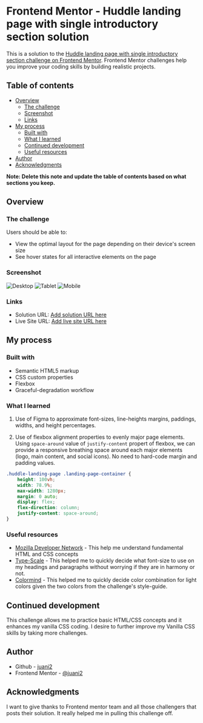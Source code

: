 # Frontend Mentor - Huddle landing page with single introductory section solution

This is a solution to the [Huddle landing page with single introductory section challenge on Frontend Mentor](https://www.frontendmentor.io/challenges/huddle-landing-page-with-a-single-introductory-section-B_2Wvxgi0). Frontend Mentor challenges help you improve your coding skills by building realistic projects. 

## Table of contents

- [Overview](#overview)
  - [The challenge](#the-challenge)
  - [Screenshot](#screenshot)
  - [Links](#links)
- [My process](#my-process)
  - [Built with](#built-with)
  - [What I learned](#what-i-learned)
  - [Continued development](#continued-development)
  - [Useful resources](#useful-resources)
- [Author](#author)
- [Acknowledgments](#acknowledgments)

**Note: Delete this note and update the table of contents based on what sections you keep.**

## Overview

### The challenge

Users should be able to:

- View the optimal layout for the page depending on their device's screen size
- See hover states for all interactive elements on the page

### Screenshot

![Desktop](./screenshots/desktop.png)
![Tablet](./screenshots/tablet.png)
![Mobile](./screenshots/mobile.png)

### Links

- Solution URL: [Add solution URL here](https://your-solution-url.com)
- Live Site URL: [Add live site URL here](https://your-live-site-url.com)

## My process

### Built with

- Semantic HTML5 markup
- CSS custom properties
- Flexbox
- Graceful-degradation workflow

### What I learned
1. Use of Figma to approximate font-sizes, line-heights margins, paddings, widths, and height percentages.

2. Use of flexbox alignment properties to evenly major page elements. Using `space-around` value of `justify-content` propert of flexbox, we can provide a responsive breathing space around each major elements (logo, main content, and social icons). No need to hard-code margin and padding values.

```css
.huddle-landing-page .landing-page-container {
    height: 100vh;
    width: 78.9%;
    max-width: 1280px;
    margin: 0 auto;
    display: flex;
    flex-direction: column;
    justify-content: space-around;
}
```

### Useful resources

- [Mozilla Developer Network](https://developer.mozilla.org/en-US/) - This help me understand fundamental HTML and CSS concepts
- [Type-Scale](https://type-scale.com/) - This helped me to quickly decide what font-size to use on my headings and paragraphs without worrying if they are in harmony or not.
- [Colormind](http://colormind.io/) - This helped me to quickly decide color combination for light colors given the two colors from the challenge's style-guide.

## Continued development

This challenge allows me to practice basic HTML/CSS concepts and it enhances my vanilla CSS coding. I desire to further improve my Vanilla CSS skills by taking more challenges.

## Author

- Github - [juani2](http://github.com/juani2)
- Frontend Mentor - [@juani2](https://www.frontendmentor.io/profile/juani2)

## Acknowledgments

I want to give thanks to Frontend mentor team and all those challengers that posts their solution. It really helped me in pulling this challenge off.
